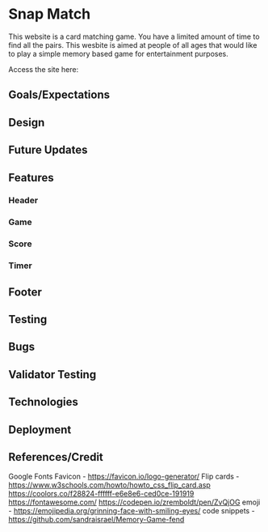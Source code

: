 # Snap Match
This website is a card matching game. You have a limited amount of time to find all the pairs. This wesbite is aimed at people of all ages that would like to play a simple memory based game for entertainment purposes.

Access the site here:
<br>
## Goals/Expectations
## Design
## Future Updates
## Features
### Header
### Game
### Score
### Timer
## Footer
## Testing
## Bugs
## Validator Testing
## Technologies
## Deployment
## References/Credit
Google Fonts 
Favicon - https://favicon.io/logo-generator/ 
Flip cards - https://www.w3schools.com/howto/howto_css_flip_card.asp 
https://coolors.co/f28824-ffffff-e6e8e6-ced0ce-191919 
https://fontawesome.com/ 
https://codepen.io/zremboldt/pen/ZvQjOG
emoji - https://emojipedia.org/grinning-face-with-smiling-eyes/
code snippets - https://github.com/sandraisrael/Memory-Game-fend